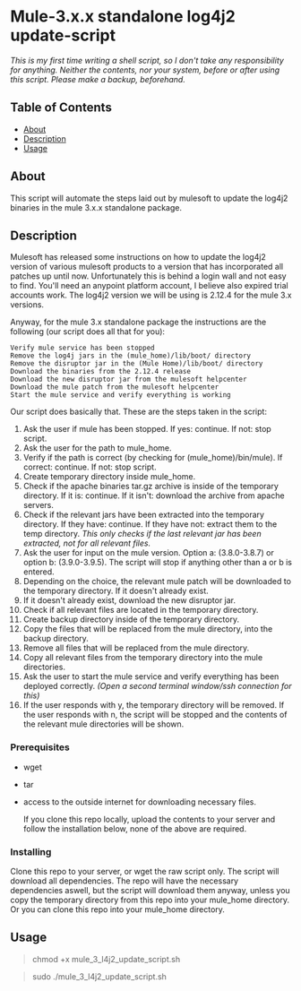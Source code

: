 # Mule-3.x.x standalone log4j2 update-script

*This is my first time writing a shell script, so I don't take any responsibility for anything. Neither the contents, nor your system, before or after using this script.
Please make a backup, beforehand.*

## Table of Contents

- [About](#about)
- [Description](#desc)
- [Usage](#usage)

## About <a name = "about"></a>

This script will automate the steps laid out by mulesoft to update the log4j2 binaries in the mule 3.x.x standalone package.


## Description <a name = "desc"></a>

Mulesoft has released some instructions on how to update the log4j2 version of various mulesoft products to a version that has incorporated all patches up until now. Unfortunately this is behind a login wall and not easy to find. You'll need an anypoint platform account, I believe also expired trial accounts work. The log4j2 version we will be using is 2.12.4 for the mule 3.x versions.

Anyway, for the mule 3.x standalone package the instructions are the following (our script does all that for you):

    Verify mule service has been stopped
    Remove the log4j jars in the (mule_home)/lib/boot/ directory
    Remove the disruptor jar in the (Mule Home)/lib/boot/ directory
    Download the binaries from the 2.12.4 release
    Download the new disruptor jar from the mulesoft helpcenter
    Download the mule patch from the mulesoft helpcenter
    Start the mule service and verify everything is working

Our script does basically that. These are the steps taken in the script:

1. Ask the user if mule has been stopped. If yes: continue. If not: stop script.
2. Ask the user for the path to mule_home.
3. Verify if the path is correct (by checking for (mule_home)/bin/mule). If correct: continue. If not: stop script.
4. Create temporary directory inside mule_home.
5. Check if the apache binaries tar.gz archive is inside of the temporary directory. If it is: continue. If it isn't: download the archive from apache servers.
6. Check if the relevant jars have been extracted into the temporary directory. If they have: continue. If they have not: extract them to the temp directory.
*This only checks if the last relevant jar has been extracted, not for all relevant files.*
7. Ask the user for input on the mule version. Option a: (3.8.0-3.8.7) or option b: (3.9.0-3.9.5). The script will stop if anything other than a or b is entered.
8. Depending on the choice, the relevant mule patch will be downloaded to the temporary directory. If it doesn't already exist.
9. If it doesn't already exist, download the new disruptor jar.
10. Check if all relevant files are located in the temporary directory.
11. Create backup directory inside of the temporary directory.
12. Copy the files that will be replaced from the mule directory, into the backup directory.
13. Remove all files that will be replaced from the mule directory.
14. Copy all relevant files from the temporary directory into the mule directories.
15. Ask the user to start the mule service and verify everything has been deployed correctly. 
*(Open a second terminal window/ssh connection for this)*
16. If the user responds with y, the temporary directory will be removed. If the user responds with n, the script will be stopped and the contents of the relevant mule directories will be shown.

### Prerequisites

- wget
- tar
- access to the outside internet for downloading necessary files.

  If you clone this repo locally, upload the contents to your server and follow the installation below, none of the above are required.

### Installing

Clone this repo to your server, or wget the raw script only. The script will download all dependencies.
The repo will have the necessary dependencies aswell, but the script will download them anyway, unless you copy the temporary directory from this repo into your mule_home directory. Or you can clone this repo into your mule_home directory.

## Usage <a name = "usage"></a>

>chmod +x mule_3_l4j2_update_script.sh

>sudo ./mule_3_l4j2_update_script.sh
